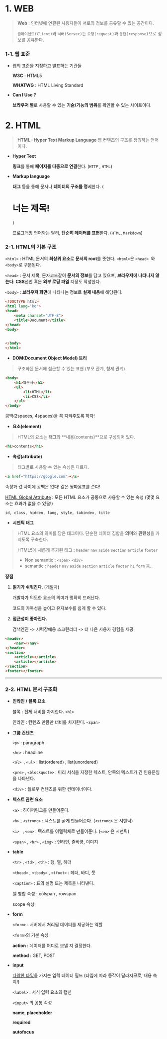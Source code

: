 # 1. WEB

> **Web** : 인터넷에 연결된 사용자들이 서로의 정보를 공유할 수 있는 공간이다.
>
> `클라이언트(Client)`와 `서버(Server)`는 `요청(request)`과 `응답(response)`으로 정보를 공유한다.



### 1-1. 웹 표준

- 웹의 표준을 지정하고 발표하는 기관들

  **W3C** : HTML5

  **WHATWG** : HTML Living Standard



- **Can I Use ?**

  **브라우저 별**로 사용할 수 있는 **기술/기능의 범위**를 확인할 수 있는 사이트이다. 





# 2. HTML

> **HTML : Hyper Text Markup Language**  웹 컨텐츠의 구조를 정의하는 언어이다.

- **Hyper Text**

  **링크**를 통해 **페이지를 다중으로 연결**한다. (`HTTP` , `HTML`)

- **Markup language**

  **태그** 등을 통해 문서나 **데이터의 구조를 명시**한다. (<h1>너는 제목! </h1>)

  프로그래밍 언어와는 달리, **단순히 데이터를 표현**한다. (`HTML`, `Markdown`)



### 2-1. HTML의 기본 구조

`<html>`  : HTML 문서의 **최상위 요소**로 **문서의 root**를 뜻한다. `<html>`은 `<head> `와 `<body>`로 구분된다.

`<head>` : 문서 제목, 문자코드같이 **문서의 정보**를 담고 있으며, **브라우저에 나타나지 않는다**. **CSS**선언 혹은 **외부 로딩 파일** 지정도 작성한다.

`<body>` : **브라우저 화면**에 나타나는 정보로 **실제 내용**에 해당된다.

```html
<!DOCTYPE html>
<html lang='ko'>   
<head>
    <meta charset="UTF-8">
    <title>Document</title>
</head>    
<body>
        
       
</body>
</html>
```



- **DOM(Document Object Model) 트리**

> 구조화된 문서에 접근할 수 있는 표현 (부모 관계, 형제 관계)

```html
<body>
    <h1>웹문서</h1>
    <ul>
        <li>HTML</li>
        <li>CSS</li>
    </ul>
</body>
```

공백(2spaces, 4spaces)을 꼭 지켜주도록 하자!



- **요소(element)**

> HTML의 요소는 **태그**와 **내용(contents)**으로 구성되어 있다.

```html
<h1>contents</h1>
```



- **속성(attribute)**

> 태그별로 사용할 수 있는 속성은 다르다.

```html
<a href="https://google.com"></a>
```

속성과 값 사이에 공백은 없다! 값은 쌍따옴표를 쓴다!

[HTML Global Attribute](https://developer.mozilla.org/ko/docs/Web/HTML/Global_attributes) : 모든 HTML 요소가 공통으로 사용할 수 있는 속성 (몇몇 요소는 효과가 없을 수 있음!)

```
id, class, hidden, lang, style, tabindex, title
```



- **시맨틱 태그**

> HTML 요소의 의미를 담은 태그이다. 단순한 데이터 집합을 **의미**와 **관련성**을 가지도록 구축한다. 
>
> HTML5에 새롭게 추가된 태그 : `header`  `nav`  `aside`  `section`  `article`  `footer`  
>
> * Non semantic : `<span>`  `<div>`
> * semantic : `header`  `nav`  `aside`  `section`  `article`  `footer`  `h1`  `form`  등..

**장점**

1. **읽기가 쉬워진다**. (개발자)

   개발자가 의도한 요소의 의미가 명확히 드러난다.

   코드의 가독성을 높이고 유지보수를 쉽게 할 수 있다.

2. **접근성이 좋아진다.**

   검색엔진 -> 시력장애용 스크린리더 -> 더 나은 사용자 경험을 제공

```html
<header>
    <nav></nav>
</header>
<section>
    <article></article>
    <article></article>
</section>
<footer></footer>
```



---



### 2-2. HTML 문서 구조화

- **인라인 / 블록 요소**

  블록 : 전체 너비를 차지한다. `<h1>`

  인라인 : 컨텐츠 만큼만 너비를 차지한다. `<span>`

   

- **그룹 컨텐츠**

  `<p>` : paragraph

  `<hr>` : headline

  `<ol> `, `<ul>` : list(ordered) , list(unordered)

  `<pre>` , `<blockquote>` : 미리 서식을 지정한 텍스트, 안쪽의 텍스트가 긴 인용문임을 나타낸다.

  `<div>` : 플로우 컨텐츠를 위한 컨테이너이다.

  

- **텍스트 관련 요소**

  `<a>` : 하이퍼링크를 만들어준다.

  `<b>` , `<strong>` : 텍스트를 굵게 만들어준다. (`<strong>` 은 시맨틱)

  `<i> ` , `<em>` : 텍스트를 이텔릭체로 만들어준다. (`<em>` 은 시맨틱)

  `<span>` , `<br>` , `<img>` : 인라인, 줄바꿈, 이미지

  

- **table**

  `<tr>` , `<td>` , `<th>` : 행, 열, 헤더

  `<thead>` , `<tbody>` , `<tfoot>` : 헤더, 바디, 풋

  ` <caption> ` : 표의 설명 또는 제목을 나타낸다.

  셀 병합 속성 : colspan , rowspan

  scope 속성 

  

- **form**

  `<form>` : 서버에서 처리될 데이터를 제공하는 역할

  `<form>`의 기본 속성 

  **action** :  데이터를 어디로 보낼 지 결정한다.

  **method** : GET, POST

  

- **input**

  [다양한 타입](https://developer.mozilla.org/ko/docs/Web/HTML/Element/Input)을 가지는 입력 데이터 필드 (타입에 따라 동작이 달라지므로, 내용 숙지!)

  `<label>` :  서식 입력 요소의 캡션

  `<input>` 의 공통 속성

  **name**, **placeholder**

  **required**

  **autofocus** 

  